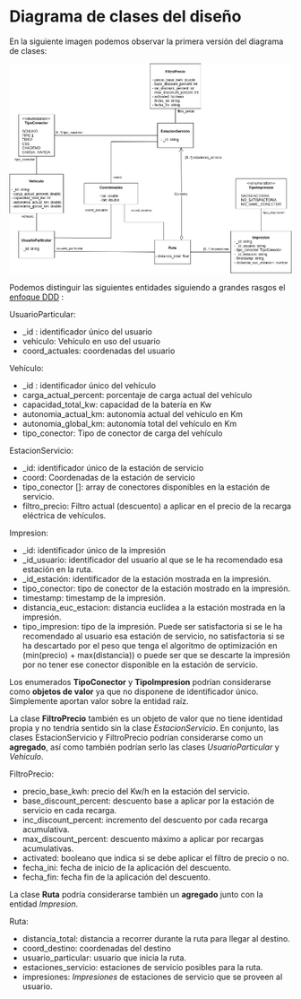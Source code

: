 # Diagrama de clases del diseño

En la siguiente imagen podemos observar la primera versión del diagrama de clases:

![Diagrama de clases](img/diagrama-clases-v1.png)

Podemos distinguir las siguientes entidades siguiendo a grandes rasgos el [enfoque DDD](https://medium.com/@jonathanloscalzo/domain-driven-design-principios-beneficios-y-elementos-segunda-parte-337d77dc8566) :

UsuarioParticular:
- _id : identificador único del usuario
- vehiculo: Vehículo en uso del usuario
- coord_actuales: coordenadas del usuario

Vehículo:
- _id : identificador único del vehículo
- carga_actual_percent: porcentaje de carga actual del vehículo
- capacidad_total_kw: capacidad de la batería en Kw
- autonomia_actual_km: autonomía actual del vehículo en Km
- autonomia_global_km: autonomía total del vehículo en Km
- tipo_conector: Tipo de conector de carga del vehículo

EstacionServicio:
- _id: identificador único de la estación de servicio
- coord: Coordenadas de la estación de servicio
- tipo_conector []: array de conectores disponibles en la estación de servicio.
- filtro_precio: Filtro actual (descuento) a aplicar en el precio de la recarga eléctrica de vehículos.


Impresion:
- _id: identificador único de la impresión
- _id_usuario: identificador del usuario al que se le ha recomendado esa estación en la ruta.
- _id_estación: identificador de la estación mostrada en la impresión.
- tipo_conector: tipo de conector de la estación mostrado en la impresión.
- timestamp: timestamp de la impresión.
- distancia_euc_estacion: distancia euclídea a la estación mostrada en la impresión. 
- tipo_impresion: tipo de la impresión. Puede ser satisfactoria si se le ha recomendado al usuario esa estación de servicio, no satisfactoria si se ha descartado por el peso que tenga el algoritmo de optimización en  (min(precio) + max(distancia)) o puede ser que se descarte la impresión por no tener ese conector disponible en la estación de servicio.


Los enumerados **TipoConector** y **TipoImpresion** podrían considerarse como **objetos de valor** ya que no disponene de identificador único. Simplemente aportan valor sobre la entidad raíz.

La clase **FiltroPrecio** también es un objeto de valor que no tiene identidad propia y no tendría sentido sin la clase *EstacionServicio*. En conjunto, las clases EstacionServicio y FiltroPrecio podrían considerarse como un **agregado**, así como también podrían serlo las clases *UsuarioParticular* y *Vehiculo*.

FiltroPrecio:
- precio_base_kwh: precio del Kw/h en la estación del servicio.
- base_discount_percent: descuento base a aplicar por la estación de servicio en cada recarga.
- inc_discount_percent: incremento del descuento por cada recarga acumulativa.
- max_discount_percent: descuento máximo a aplicar por recargas acumulativas.
- activated: booleano que indica si se debe aplicar el filtro de precio o no.
- fecha_ini: fecha de inicio de la aplicación del descuento.
- fecha_fin: fecha fin de la aplicación del descuento.

La clase **Ruta** podría considerarse también un **agregado** junto con la entidad *Impresion*.

Ruta:
- distancia_total: distancia a recorrer durante la ruta para llegar al destino.
- coord_destino: coordenadas del destino
- usuario_particular: usuario que inicia la ruta.
- estaciones_servicio: estaciones de servicio posibles para la ruta.
- impresiones: *Impresiones* de estaciones de servicio que se proveen al usuario.
